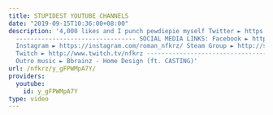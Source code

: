 ```yaml
---
title: STUPIDEST YOUTUBE CHANNELS
date: "2019-09-15T10:36:00+08:00"
description: '4,000 likes and I punch pewdiepie myself Twitter ► https://twitter.com/NFKRZAlt
  --------------------------------- SOCIAL MEDIA LINKS: Facebook ► https://www.facebook.com/NFKRZ1
  Instagram ► https://instagram.com/roman_nfkrz/ Steam Group ► http://steamcommunity.com/groups/nfkr...
  Twitch ► http://www.twitch.tv/nfkrz --------------------------------- Music: ---------------------------------
  Outro music ► Bbrainz - Home Design (ft. CASTING)'
url: /nfkrz/y_gFPWMpA7Y/
providers:
  youtube:
    id: y_gFPWMpA7Y
type: video
---
```

